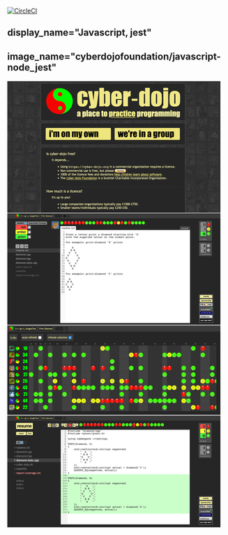 [![CircleCI](https://circleci.com/gh/cyber-dojo-languages/javascript-jest.svg?style=svg)](https://circleci.com/gh/cyber-dojo-languages/javascript-jest)

## display_name="Javascript, jest"
## image_name="cyberdojofoundation/javascript-node_jest"

![cyber-dojo.org home page](https://github.com/cyber-dojo/cyber-dojo/blob/master/shared/home_page_snapshot.png)
